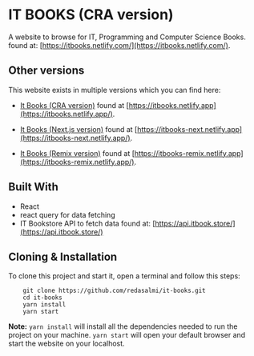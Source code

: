 # IT BOOKS (CRA version)

A website to browse for IT, Programming and Computer Science Books. found at: [https://itbooks.netlify.com/](https://itbooks.netlify.com/).

## Other versions

This website exists in multiple versions which you can find here:

- [It Books (CRA version)](https://github.com/redasalmi/it-books) found at [https://itbooks.netlify.app](https://itbooks.netlify.app/).

- [It Books (Next.js version)](https://github.com/redasalmi/it-books-nextjs) found at [https://itbooks-next.netlify.app](https://itbooks-next.netlify.app/).

- [It Books (Remix version)](https://github.com/redasalmi/it-books-remix) found at [https://itbooks-remix.netlify.app](https://itbooks-remix.netlify.app/).

## Built With

- React
- react query for data fetching
- IT Bookstore API to fetch data found at: [https://api.itbook.store/](https://api.itbook.store/)

## Cloning & Installation

To clone this project and start it, open a terminal and follow this steps:

```
	git clone https://github.com/redasalmi/it-books.git
	cd it-books
	yarn install
	yarn start
```

**Note:**
`yarn install` will install all the dependencies needed to run the project on your machine.
`yarn start` will open your default browser and start the website on your localhost.
